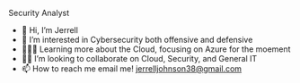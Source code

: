 Security Analyst

- 👋 Hi, I’m Jerrell
- 👀 I’m interested in Cybersecurity both offensive and defensive
- 👩🏿‍💻 Learning more about the Cloud, focusing on Azure for the moement
- 🤝🏽 I’m looking to collaborate on Cloud, Security, and General IT
- 📫 How to reach me email me! jerrelljohnson38@gmail.com

<!---
WilliusThe3rd/WilliusThe3rd is a ✨ special ✨ repository because its `README.md` (this file) appears on your GitHub profile.
You can click the Preview link to take a look at your changes.
--->
